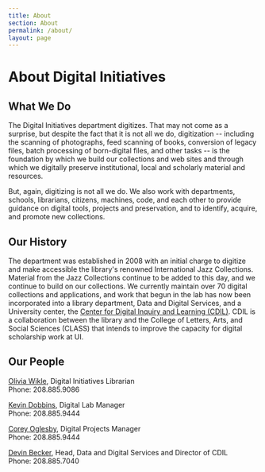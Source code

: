 ```yaml
---
title: About
section: About
permalink: /about/
layout: page
---
```


<h1 class="py-4">About Digital Initiatives</h1>

## What We Do

The Digital Initiatives department digitizes. That may not come as a surprise, but despite the fact that it is not all we do, digitization -- including the scanning of photographs, feed scanning of books, conversion of legacy files, batch processing of born-digital files, and other tasks -- is the foundation by which we build our collections and web sites and through which we digitally preserve institutional, local and scholarly material and resources.

But, again, digitizing is not all we do. We also work with departments, schools, librarians, citizens, machines, code, and each other to provide guidance on digital tools, projects and preservation, and to identify, acquire, and promote new collections.

## Our History

The department was established in 2008 with an initial charge to digitize and make accessible the library's renowned International Jazz Collections. Material from the Jazz Collections continue to be added to this day, and we continue to build on our collections. We currently maintain over 70 digital collections and applications, and work that begun in the lab has now been incorporated into a library department, Data and Digital Services, and a University center, the [Center for Digital Inquiry and Learning (CDIL)](https://cdil.lib.uidaho.edu). CDIL is a collaboration between the library and the College of Letters, Arts, and Social Sciences (CLASS) that intends to improve the capacity for digital scholarship work at UI.

## Our People

[Olivia Wikle](mailto:omwikle@uidaho.edu), Digital Initiatives Librarian  
Phone: 208.885.9086

[Kevin Dobbins](mailto:kdobbins@uidaho.edu), Digital Lab Manager  
Phone: 208.885.9444

[Corey Oglesby](mailto:coglesby@uidaho.edu), Digital Projects Manager  
Phone: 208.885.9444

[Devin Becker](dbecker@uidaho.edu), Head, Data and Digital Services and Director of CDIL  
Phone: 208.885.7040